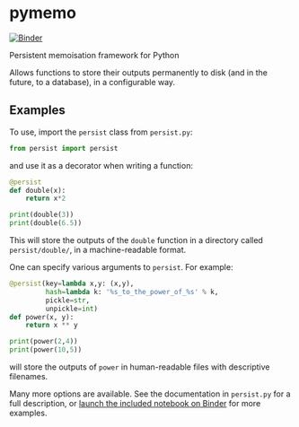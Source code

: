 # pymemo

[![Binder](https://mybinder.org/badge_logo.svg)](https://mybinder.org/v2/gh/mtorpey/pymemo/master?filepath=Persistent%20memoisation.ipynb)

Persistent memoisation framework for Python

Allows functions to store their outputs permanently to disk (and in the future,
to a database), in a configurable way.

## Examples
To use, import the `persist` class from `persist.py`:

```python
from persist import persist
```

and use it as a decorator when writing a function:

```python
@persist
def double(x):
    return x*2

print(double(3))
print(double(6.5))
```

This will store the outputs of the `double` function in a directory called
`persist/double/`, in a machine-readable format.

One can specify various arguments to `persist`.  For example:

```python
@persist(key=lambda x,y: (x,y),
         hash=lambda k: '%s_to_the_power_of_%s' % k,
         pickle=str,
         unpickle=int)
def power(x, y):
    return x ** y

print(power(2,4))
print(power(10,5))
```

will store the outputs of `power` in human-readable files with descriptive
filenames.

Many more options are available.  See the documentation in `persist.py` for a
full description, or [launch the included notebook on
Binder](https://mybinder.org/v2/gh/mtorpey/pymemo/master?filepath=Persistent%20memoisation.ipynb)
for more examples.

